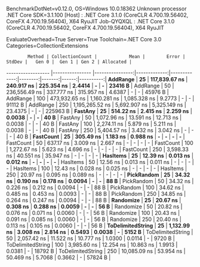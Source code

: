
BenchmarkDotNet=v0.12.0, OS=Windows 10.0.18362
Unknown processor
.NET Core SDK=3.1.100
  [Host]     : .NET Core 3.1.0 (CoreCLR 4.700.19.56402, CoreFX 4.700.19.56404), X64 RyuJIT
  Job-QYQXQL : .NET Core 3.1.0 (CoreCLR 4.700.19.56402, CoreFX 4.700.19.56404), X64 RyuJIT

EvaluateOverhead=True  Server=True  Toolchain=.NET Core 3.0  
Categories=CollectionExtensions  

            Method | CollectionCount |            Mean |        Error |       StdDev |   Gen 0 |  Gen 1 | Gen 2 | Allocated |
------------------ |---------------- |----------------:|-------------:|-------------:|--------:|-------:|------:|----------:|
          **AddRange** |              **25** |   **117,839.67 ns** |   **240.917 ns** |   **225.354 ns** |  **2.4414** |      **-** |     **-** |   **23416 B** |
          AddRange |              50 |   236,556.49 ns |   337.777 ns |   315.957 ns |  4.6387 |      - |     - |   45976 B |
          AddRange |             100 |   473,932.65 ns | 1,160.281 ns | 1,085.328 ns |  9.2773 |      - |     - |   91112 B |
          AddRange |             250 | 1,195,265.52 ns | 5,692.907 ns | 5,325.149 ns | 23.4375 |      - |     - |  225963 B |
           **FastAny** |              **25** |       **514.22 ns** |     **2.415 ns** |     **2.259 ns** |  **0.0038** |      **-** |     **-** |      **40 B** |
           FastAny |              50 |     1,072.96 ns |    13.591 ns |    12.713 ns |  0.0038 |      - |     - |      40 B |
           FastAny |             100 |     2,274.11 ns |     5.879 ns |     5.211 ns |  0.0038 |      - |     - |      40 B |
           FastAny |             250 |     5,404.57 ns |     3.432 ns |     3.042 ns |       - |      - |     - |      40 B |
         **FastCount** |              **25** |       **305.49 ns** |     **1.183 ns** |     **0.988 ns** |       **-** |      **-** |     **-** |         **-** |
         FastCount |              50 |       637.17 ns |     3.009 ns |     2.667 ns |       - |      - |     - |         - |
         FastCount |             100 |     1,272.67 ns |     5.623 ns |     4.696 ns |       - |      - |     - |         - |
         FastCount |             250 |     3,598.33 ns |    40.551 ns |    35.947 ns |       - |      - |     - |         - |
          **HasItems** |              **25** |        **12.39 ns** |     **0.013 ns** |     **0.012 ns** |       **-** |      **-** |     **-** |         **-** |
          HasItems |              50 |        12.56 ns |     0.013 ns |     0.011 ns |       - |      - |     - |         - |
          HasItems |             100 |        12.43 ns |     0.028 ns |     0.025 ns |       - |      - |     - |         - |
          HasItems |             250 |        20.97 ns |     0.095 ns |     0.089 ns |       - |      - |     - |         - |
        **PickRandom** |              **25** |        **34.32 ns** |     **0.190 ns** |     **0.178 ns** |  **0.0094** |      **-** |     **-** |      **88 B** |
        PickRandom |              50 |        34.32 ns |     0.226 ns |     0.212 ns |  0.0094 |      - |     - |      88 B |
        PickRandom |             100 |        34.62 ns |     0.485 ns |     0.453 ns |  0.0093 |      - |     - |      88 B |
        PickRandom |             250 |        34.85 ns |     0.264 ns |     0.247 ns |  0.0094 |      - |     - |      88 B |
         **Randomize** |              **25** |        **20.67 ns** |     **0.308 ns** |     **0.288 ns** |  **0.0059** |      **-** |     **-** |      **56 B** |
         Randomize |              50 |        20.82 ns |     0.076 ns |     0.071 ns |  0.0060 |      - |     - |      56 B |
         Randomize |             100 |        20.43 ns |     0.091 ns |     0.085 ns |  0.0060 |      - |     - |      56 B |
         Randomize |             250 |        20.40 ns |     0.113 ns |     0.105 ns |  0.0060 |      - |     - |      56 B |
 **ToDelimitedString** |              **25** |     **1,132.99 ns** |     **3.008 ns** |     **2.814 ns** |  **0.5493** | **0.0038** |     **-** |    **5152 B** |
 ToDelimitedString |              50 |     2,057.42 ns |    11.522 ns |    10.777 ns |  1.0300 | 0.0114 |     - |    9720 B |
 ToDelimitedString |             100 |     3,985.60 ns |    12.254 ns |    10.863 ns |  1.9913 | 0.0381 |     - |   18792 B |
 ToDelimitedString |             250 |    10,085.09 ns |    53.954 ns |    50.469 ns |  5.7068 | 0.3662 |     - |   57824 B |
